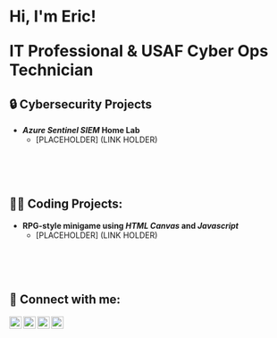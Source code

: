 <h1>Hi, I'm Eric!
  
  <br/>
  
  <a>IT Professional </a> <a>& USAF Cyber Ops Technician</a>

<h2>🔒 Cybersecurity Projects</h2>

- <b><em>Azure Sentinel SIEM</em> Home Lab</b> 
  - [PLACEHOLDER] (LINK HOLDER)
<br>
<br>
<br>

<h2>👨‍💻 Coding Projects:</h2>


- <b>RPG-style minigame using <em>HTML Canvas</em> and <em>Javascript</em></b>
  - [PLACEHOLDER] (LINK HOLDER)
<br>
<br>
<br>

<h2>📱 Connect with me:</h2>

[<img align="left" alt="mcmilliantech | YouTube" width="22px" src="https://cdn.jsdelivr.net/npm/simple-icons@v3/icons/youtube.svg" />][youtube]
[<img align="left" alt="mcmilliantech | Twitter" width="22px" src="https://cdn.jsdelivr.net/npm/simple-icons@v3/icons/twitter.svg" />][twitter]
[<img align="left" alt="mcmilliantech | LinkedIn" width="22px" src="https://cdn.jsdelivr.net/npm/simple-icons@v3/icons/linkedin.svg" />][linkedin]
[<img align="left" alt="mcmilliantech | Instagram" width="22px" src="https://cdn.jsdelivr.net/npm/simple-icons@v3/icons/instagram.svg" />][instagram]

[twitter]: https://twitter.com/mcmilliantech
[youtube]: https://www.youtube.com/c/mcmilliantech
[instagram]: https://www.instagram.com/mcmilliantech/
[linkedin]: https://linkedin.com/in/ericmcmillian
